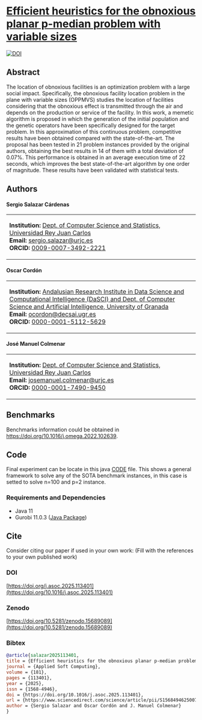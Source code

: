 # [Efficient heuristics for the obnoxious planar p-median problem with variable sizes](https://doi.org/10.1016/j.asoc.2025.113401)
[![DOI](https://zenodo.org/badge/DOI/10.5281/zenodo.15689090.svg)](https://doi.org/10.5281/zenodo.15689090)
## Abstract
The location of obnoxious facilities is an optimization problem with a large social impact. Specifically, the obnoxious facility location problem in the plane with variable sizes (OPPMVS) studies the location of facilities considering that the obnoxious effect is transmitted through the air and depends on the production or service of the facility. In this work, a memetic algorithm is proposed in which the generation of the initial population and the genetic operators have been specifically designed for the target problem. In this approximation of this continuous problem, competitive results have been obtained compared with the state-of-the-art. The proposal has been tested in 21 problem instances provided by the original authors, obtaining the best results in 14 of them with a total deviation of 0.07\%. This performance is obtained in an average execution time of 22 seconds, which improves the best state-of-the-art algorithm by one order of magnitude. These results have been validated with statistical tests.

## Authors

#### Sergio Salazar Cárdenas
<table>
<tr>
<td>

**Institution:** [Dept. of Computer Science and Statistics, Universidad Rey Juan Carlos](https://servicios.urjc.es/pdi/ver/sergio.salazar)  
**Email:** [sergio.salazar@urjc.es](mailto:sergio.salazar@urjc.es)  
**ORCID:** [0009-0007-3492-2221](https://orcid.org/0009-0007-3492-2221)  

</td>
</tr>
</table>

#### Oscar Cordón
<table>
<tr>
<td>

**Institution:** [Andalusian Research Institute in Data Science and Computational Intelligence (DaSCI) and Dept. of Computer Science and Artificial Intelligence, University of Granada](https://www.ugr.es/personal/oscar-cordon-garcia)  
**Email:** [ocordon@decsai.ugr.es](mailto:ocordon@decsai.ugr.es)  
**ORCID:** [0000-0001-5112-5629](https://orcid.org/0000-0001-5112-5629)  

</td>
</tr>
</table>

#### José Manuel Colmenar
<table>
<tr>
<td>

**Institution:** [Dept. of Computer Science and Statistics, Universidad Rey Juan Carlos](https://servicios.urjc.es/pdi/ver/josemanuel.colmenar)  
**Email:** [josemanuel.colmenar@urjc.es](mailto:josemanuel.colmenar@urjc.es)  
**ORCID:** [0000-0001-7490-9450](https://orcid.org/0000-0001-7490-9450)  

</td>
</tr>
</table>
  
## Benchmarks

Benchmarks information could be obtained in https://doi.org/10.1016/j.omega.2022.102639.


## Code

Final experiment can be locate in this  java [CODE](https://github.com/SergioSalazarC/pMedianVariableProblem/blob/master/src/Experimentos/MainMemetico_modified.java) file. This shows a general framework to solve any of the SOTA benchmark instances, in this case is setted to solve n=100 and p=2 instance.

### Requirements and Dependencies
- Java 11
- Gurobi 11.0.3 ([Java Package](https://docs.gurobi.com/projects/optimizer/en/current/reference/java.html))


[//]: <> (## Executing)



## Cite

Consider citing our paper if used in your own work:
(Fill with the references to your own published work)


### DOI
[https://doi.org/j.asoc.2025.113401](https://doi.org/10.1016/j.asoc.2025.113401)
### Zenodo
[https://doi.org/10.5281/zenodo.15689089](https://doi.org/10.5281/zenodo.15689089)
### Bibtex
```bibtex
@article{salazar2025113401,
title = {Efficient heuristics for the obnoxious planar p-median problem with variable sizes},
journal = {Applied Soft Computing},
volume = {181},
pages = {113401},
year = {2025},
issn = {1568-4946},
doi = {https://doi.org/10.1016/j.asoc.2025.113401},
url = {https://www.sciencedirect.com/science/article/pii/S1568494625007124},
author = {Sergio Salazar and Oscar Cordón and J. Manuel Colmenar}
}
```

